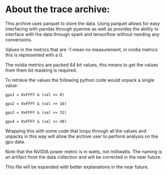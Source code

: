 # About the trace archive:

This archive uses parquet to store the data. Using parquet allows for easy interfacing with pandas through pyarrow as well as provides the ability to interface with the data through spark and tensorflow without needing any conversions.

Values in the metrics that are -1 mean no measurement, in nvidia metrics this is represented with a 0.

The nvidia metrics are packed 64 bit values, this means to get the values from them bit masking is required.

To retrieve the values the following python code would unpack a single value:

    gpu1 = 0xFFFF & (val >> 0)
    
    gpu2 = 0xFFFF & (val >> 16)
    
    gpu3 = 0xFFFF & (val >> 32)
    
    gpu4 = 0xFFFF & (val >> 48)
    
Wrapping this with some code that loops through all the values and unpacks in this way will allow the archive user to perform analysis on the gpu data.

Note that the NVIDIA power metric is in watts, not milliwatts. The naming is an artifact from the data collection and will be corrected in the near future.

This file will be expanded with better explanations in the near future.
